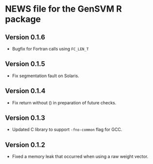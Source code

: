 # NEWS file for the GenSVM R package

## Version 0.1.6

* Bugfix for Fortran calls using `FC_LEN_T`

## Version 0.1.5

* Fix segmentation fault on Solaris.

## Version 0.1.4

* Fix return without () in preparation of future checks.

## Version 0.1.3

* Updated C library to support ``-fno-common`` flag for GCC.

## Version 0.1.2

* Fixed a memory leak that occurred when using a raw weight vector.
